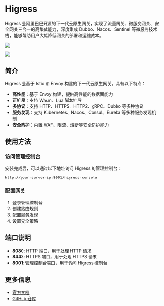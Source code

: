 # Higress

Higress 是阿里巴巴开源的下一代云原生网关，实现了流量网关、微服务网关、安全网关三合一的高集成能力，深度集成 Dubbo、Nacos、Sentinel 等微服务技术栈，能够帮助用户大幅降低网关的部署和运维成本。

![](https://cdn.jsdelivr.net/gh/xiaoY233/PicList@main/public/assets/Higress.png)

![](https://img.shields.io/badge/Copyright-arch3rPro-ff9800?style=flat&logo=github&logoColor=white)

## 简介

Higress 是基于 Istio 和 Envoy 构建的下一代云原生网关，具有以下特点：

- **高性能**：基于 Envoy 构建，提供高性能的数据面能力
- **可扩展**：支持 Wasm、Lua 脚本扩展
- **多协议**：支持 HTTP、HTTPS、HTTP2、gRPC、Dubbo 等多种协议
- **服务发现**：支持 Kubernetes、Nacos、Consul、Eureka 等多种服务发现机制
- **安全防护**：内置 WAF、限流、熔断等安全防护能力

## 使用方法

### 访问管理控制台

安装完成后，可以通过以下地址访问 Higress 的管理控制台：

```
http://your-server-ip:8001/higress-console
```

### 配置网关

1. 登录管理控制台
2. 创建路由规则
3. 配置服务发现
4. 设置安全策略

## 端口说明

- **8080**: HTTP 端口，用于处理 HTTP 请求
- **8443**: HTTPS 端口，用于处理 HTTPS 请求
- **8001**: 管理控制台端口，用于访问 Higress 控制台

## 更多信息

- [官方文档](https://higress.io/zh-cn/docs/overview/what-is-higress)
- [GitHub 仓库](https://github.com/alibaba/higress)